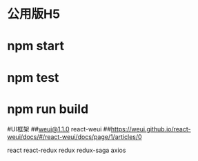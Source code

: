 # 公用版H5

# npm start

# npm test

# npm run build

#UI框架
##weui@1.1.0 react-weui
##https://weui.github.io/react-weui/docs/#/react-weui/docs/page/1/articles/0


react react-redux redux redux-saga axios

